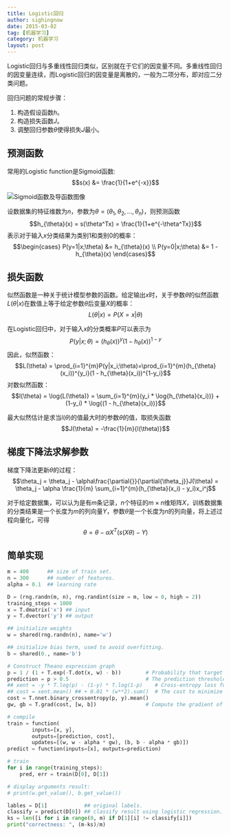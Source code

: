 ```yaml
---
title: Logistic回归
author: sighingnow
date: 2015-03-02
tag: [机器学习]
category: 机器学习
layout: post
---
```


Logistic回归与多重线性回归类似，区别就在于它们的因变量不同。多重线性回归的因变量连续，而Logistic回归的因变量是离散的，一般为二项分布，即对应二分类问题。

回归问题的常规步骤：
1. 构造假设函数$h$。
2. 构造损失函数$J$。
3. 调整回归参数$\theta$使得损失$J$最小。

<!--more-->

预测函数
--------

常用的Logistic function是Sigmoid函数: $$s(x) &= \frac{1}{1+e^{-x}}$$

![Sigmoid函数及导函数图像]({{site.url}}/resource/logistic_regression/sigmoid.png)

设数据集的特征维数为$n$，参数为$\theta = (\theta_1, \theta_2, \dots, \theta_n)$，则预测函数 $$h_{\theta}(x) = s(\theta^Tx) = \frac{1}{1+e^{-\theta^Tx}}$$
表示对于输入$x$分类结果为类别$1$和类别$0$的概率：$$\begin{cases}
P(y=1|x;\theta) &= h_{\theta}(x) \\
P(y=0|x;\theta) &= 1 - h_{\theta}(x) \end{cases}$$

损失函数
-------

似然函数是一种关于统计模型参数的函数。给定输出$x$时，关于参数$\theta$的似然函数$L(\theta|x)$在数值上等于给定参数$\theta$后变量$X$的概率：$$L(\theta|x)=P(X=x|\theta)$$

在Logistic回归中，对于输入$x$的分类概率$P$可以表示为 $$P(y|x;\theta) = (h_{\theta}(x))^y(1 - h_{\theta}(x))^{1-y}$$
因此，似然函数：$$L(\theta) = \prod_{i=1}^{m}P(y|x_i;\theta)=\prod_{i=1}^{m}(h_{\theta}(x_i))^{y_i}(1 - h_{\theta}(x_i))^{1-y_i}$$
对数似然函数：$$l(\theta) = \log{L(\theta)} = \sum_{i=1}^{m}(y_i * \log{h_{\theta}(x_i))} + (1-y_i) * \log{(1 - h_{\theta}(x_i))}$$

最大似然估计是求当$l(\theta)$的值最大时的参数$\theta$的值，取损失函数 $$J(\theta) = -\frac{1}{m}{l(\theta)}$$

梯度下降法求解参数
------------------

梯度下降法更新$\theta$的过程：$$\theta_j = \theta_j - \alpha\frac{\partial{}}{\partial{\theta_j}}J(\theta) = \theta_j - \alpha \frac{1}{m} \sum_{i=1}^{m}(h_{\theta}(x_i) - y_i)x_i^j$$

对于给定数据集，可以认为是有$m$条记录，$n$个特征的$m \times n$维矩阵$X$，训练数据集的分类结果是一个长度为$m$的列向量$Y$，参数$\theta$是一个长度为$n$的列向量，将上述过程向量化，可得 $$\theta = \theta - \alpha X^T (s(X\theta) - Y)$$

简单实现
--------

~~~python
m = 400      ## size of train set.
n = 300      ## number of features.
alpha = 0.1  ## learning rate

D = (rng.randn(m, n), rng.randint(size = m, low = 0, high = 2))
training_steps = 1000
x = T.dmatrix('x') ## input
y = T.dvector('y') ## output

## initialize weights
w = shared(rng.randn(n), name='w')

## initialize bias term, used to avoid overfitting.
b = shared(0., name='b')

# Construct Theano expression graph
p = 1 / (1 + T.exp(-T.dot(x, w) - b))        # Probability that target = 1
prediction = p > 0.5                         # The prediction thresholded
## xent = -y * T.log(p) - (1-y) * T.log(1-p)    # Cross-entropy loss function
## cost = xent.mean() ## + 0.01 * (w**2).sum()  # The cost to minimize
cost = T.nnet.binary_crossentropy(p, y).mean()
gw, gb = T.grad(cost, [w, b])                # Compute the gradient of the cost on w and b.

# compile
train = function(
        inputs=[x, y],
        outputs=[prediction, cost],
        updates=[(w, w - alpha * gw), (b, b - alpha * gb)])
predict = function(inputs=[x], outputs=prediction)

# train
for i in range(training_steps):
    pred, err = train(D[0], D[1])

# display arguments result:
# print(w.get_value(), b.get_value())

lables = D[1]            ## original labels.
classify = predict(D[0]) ## classify result using logistic regression.
ks = len([i for i in range(0, m) if D[1][i] != classify[i]])
print("correctness: ", (m-ks)/m)
~~~


